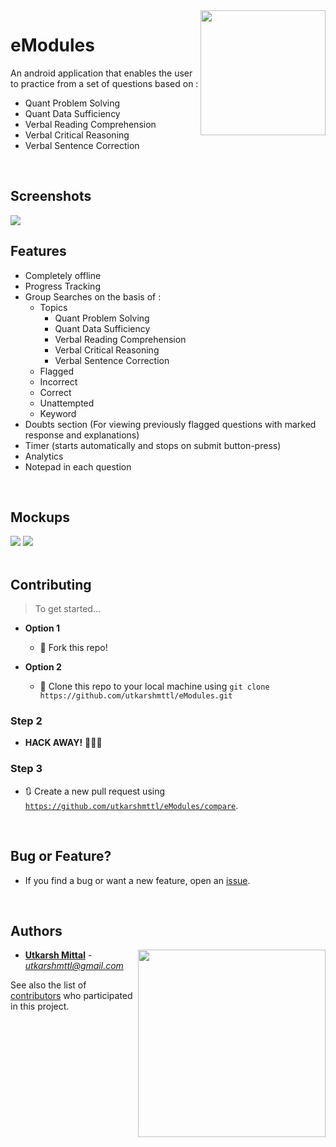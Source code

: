 <img src="https://user-images.githubusercontent.com/20863182/36215111-2f9418fc-11d1-11e8-9375-9f3af5bd9954.png" align="right" height="200" width="200"/>

# eModules

An android application that enables the user to practice from a set of questions based on :
- Quant Problem Solving
- Quant Data Sufficiency
- Verbal Reading Comprehension
- Verbal Critical Reasoning
- Verbal Sentence Correction

<br>

## Screenshots

<img src="https://user-images.githubusercontent.com/20863182/36216899-11f163a4-11d6-11e8-9561-72ea87316e42.png" >

<br>

## Features

- Completely offline
- Progress Tracking
- Group Searches on the basis of :
  - Topics
    - Quant Problem Solving
    - Quant Data Sufficiency
    - Verbal Reading Comprehension
    - Verbal Critical Reasoning
    - Verbal Sentence Correction
  - Flagged
  - Incorrect
  - Correct
  - Unattempted
  - Keyword
- Doubts section (For viewing previously flagged questions with marked response and explanations)
- Timer (starts automatically and stops on submit button-press)
- Analytics
- Notepad in each question 

<br>

## Mockups

<img src="./Mockups/Mockup1.png"/> <img src="./Mockups/Mockup2.png"/> 
<br><br>

## Contributing

> To get started...

- **Option 1**
    - 🍴 Fork this repo!

- **Option 2**
    - 👯 Clone this repo to your local machine using `git clone https://github.com/utkarshmttl/eModules.git`

### Step 2

- **HACK AWAY!** 🔨🔨🔨

### Step 3

- 🔃 Create a new pull request using <a href="https://github.com/utkarshmttl/eModules/compare" target="_blank">`https://github.com/utkarshmttl/eModules/compare`</a>.

<br>

## Bug or Feature?
* If you find a  bug or want a new feature, open an [issue](https://github.com/utkarshmttl/eModules/issues).

<br>

## Authors

<a href="http://ducic.ac.in/"><img src="https://user-images.githubusercontent.com/16596327/30467922-9d4985ce-9a05-11e7-81aa-9f5348eb40de.png" align="right" width="300"/></a>


* **[Utkarsh Mittal](https://github.com/utkarshmttl)** - *utkarshmttl@gmail.com*

See also the list of [contributors](https://github.com/utkarshmttl/eModules/graphs/contributors) who participated in this project.
